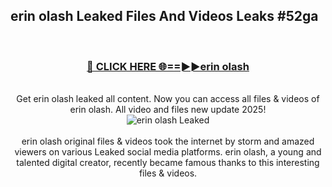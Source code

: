 ## erin olash Leaked Files And Videos Leaks #52ga
<br>
<div align="center">
<h3><a href="https://watchclip.my.id/erin olash" rel="nofollow">🔴 CLICK HERE 🌐==►►erin olash</a></h3>
<br>
Get erin olash leaked all content. Now you can access all files & videos of erin olash. All video and files new update 2025!
<br>
<a href="https://watchclip.my.id/erin olash" rel="nofollow" data-target="animated-image.originalLink"><img src="https://i.ibb.co.com/WyWwxjT/player-gif2.gif" alt="erin olash Leaked" style="max-width: 100%; display: inline-block;" data-target="animated-image.originalImage"></a>
<br><br>
erin olash original files & videos took the internet by storm and amazed viewers on various Leaked social media platforms. erin olash, a young and talented digital creator, recently became famous thanks to this interesting files & videos.
</div>
<br>